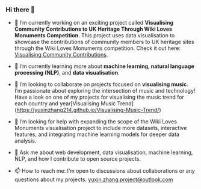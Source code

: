 ### Hi there 👋

<!--
**YuxinZhang214/YuxinZhang214** is a ✨ _special_ ✨ repository because its `README.md` (this file) appears on your GitHub profile.

Here are some ideas to get you started:

- 
- 👯 I’m looking to collaborate on ...
- 🤔 I’m looking for help with expanding the scope of the Wiki Loves Monuments visualisation project to include more datasets and interactive features.
- 🌱 I’m currently learning more about data visualisation techniques and how they can be applied to effectively communicate the impact of community-driven projects. And I'm also learning learning more about **machine learning, natural language processing (NLP)
- 👯 I’m looking to collaborate on
- 💬 Ask me about web development, data visualisation, machine learning, NLP, and my journey in contributing to open source projects.
- 📫 How to reach me: ...
- 😄 Pronouns: ...
- ⚡ Fun fact: ...
-->

- 🔭 I’m currently working on an exciting project called **Visualising Community Contributions to UK Heritage Through Wiki Loves Monuments Competition**. This project uses data visualisation to showcase the contributions of community members to UK heritage sites through the Wiki Loves Monuments competition. Check it out here: [Visualising Community Contributions](https://wiki-loves-monument-uk-visualisation.vercel.app/).

- 🌱 I’m currently learning more about **machine learning, natural language processing (NLP)**, and **data visualisation**. 

- 👯 I’m looking to collaborate on projects focused on **visualising music**. I’m passionate about exploring the intersection of music and technology! Have a look on one of my projects for visualising the music trend for each country and year[Visualising Music Trend] (https://yuxinzhang214.github.io/Visualising-Music-Trend/)

- 🤔 I’m looking for help with expanding the scope of the Wiki Loves Monuments visualisation project to include more datasets, interactive features, and integrating machine learning models for deeper data analysis.

- 💬 Ask me about web development, data visualisation, machine learning, NLP, and how I contribute to open source projects.

- 📫 How to reach me: I’m open to discussions about collaborations or any questions about my projects. yuxin.zhang.project@outlook.com
